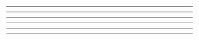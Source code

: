 <!-- .slide: data-background-image="https://makerspace.io.noc.ruhr-uni-bochum.de/website/medien/RUB-Makerspace_Veranstaltungen_CC-BY-SA-40.jpg"-->
<!-- .slide: data-background-size="contain"-->

---

<!-- .slide: data-background-image="https://makerspace.io.noc.ruhr-uni-bochum.de/website/medien/RUB-Makerspace_Designlabor_CC-BY-SA-40.jpg"-->
<!-- .slide: data-background-size="contain"-->

---

<!-- .slide: data-background-image="https://makerspace.io.noc.ruhr-uni-bochum.de/website/medien/RUB-Makerspace_HW_CC-BY-SA-40.jpg"-->
<!-- .slide: data-background-size="contain"-->

---

<!-- .slide: data-background-image="https://makerspace.io.noc.ruhr-uni-bochum.de/website/medien/RUB-Makerspace_Lasercutting_CC-BY-SA-40.jpg"-->
<!-- .slide: data-background-size="contain"-->

---

<!-- .slide: data-background-image="https://makerspace.io.noc.ruhr-uni-bochum.de/website/medien/RUB-Makerspace_Ort_CC-BY-SA-40.jpg"-->
<!-- .slide: data-background-size="contain"-->

---

<!-- .slide: data-background-image="https://makerspace.io.noc.ruhr-uni-bochum.de/website/medien/RUB-Makerspace_Metallwerkstatt_CC-BY-SA-40.jpg"-->
<!-- .slide: data-background-size="contain"-->

---

<!-- .slide: data-background-image="https://makerspace.io.noc.ruhr-uni-bochum.de/website/medien/RUB-Makerspace_Projektraeume_CC-BY-SA-40.jpg"-->
<!-- .slide: data-background-size="contain"-->
